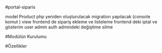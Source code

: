 #portal-siparis

model Product php yeniden oluşturulacak
migration yapılacak (console komut )
view frontend de sipariş ekleme ve listeleme
frontend deki iptal ve gösterim
user admin auth
admindeki değiştime silme

#Modülün Kurulumu

#Özellikler
